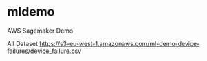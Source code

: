 # mldemo
AWS Sagemaker Demo

All Dataset
https://s3-eu-west-1.amazonaws.com/ml-demo-device-failures/device_failure.csv
